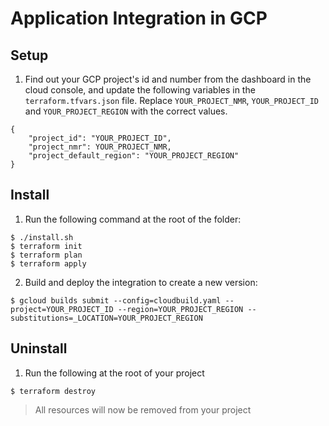 # Application Integration in GCP


## Setup

1. Find out your GCP project's id and number from the dashboard in the cloud console, and update the following variables in the `terraform.tfvars.json` file. Replace `YOUR_PROJECT_NMR`, `YOUR_PROJECT_ID` and `YOUR_PROJECT_REGION` with the correct values. 


```shell
{
    "project_id": "YOUR_PROJECT_ID",
    "project_nmr": YOUR_PROJECT_NMR,
    "project_default_region": "YOUR_PROJECT_REGION"
}
```


## Install

1. Run the following command at the root of the folder:
```shell 
$ ./install.sh
$ terraform init
$ terraform plan
$ terraform apply
```


2. Build and deploy the integration to create a new version:

```shell
$ gcloud builds submit --config=cloudbuild.yaml --project=YOUR_PROJECT_ID --region=YOUR_PROJECT_REGION --substitutions=_LOCATION=YOUR_PROJECT_REGION
```

## Uninstall


1. Run the following at the root of your project

```shell 
$ terraform destroy
```

> All resources will now be removed from your project
